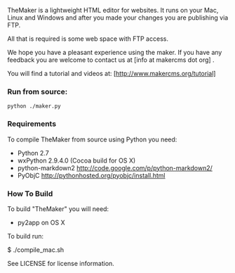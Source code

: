 TheMaker is a lightweight HTML editor for websites. 
It runs on your Mac, Linux and Windows and after you made your changes you 
are publishing via FTP. 

All that is required is some web space with FTP access.
	
We hope you have a pleasant experience using the maker. If you have any feedback
you are welcome to contact us at [info at makercms dot org] .
   
You will find a tutorial and videos at: [http://www.makercms.org/tutorial]


### Run from source:

`python ./maker.py`

### Requirements

To compile TheMaker from source using Python you need:

+ Python 2.7 
+ wxPython 2.9.4.0 (Cocoa build for OS X) 
+ python-markdown2 http://code.google.com/p/python-markdown2/  
+ PyObjC http://pythonhosted.org/pyobjc/install.html

### How To Build

To build "TheMaker" you will need:

- py2app on OS X

To build run: 

$ ./compile_mac.sh

See LICENSE for license information.



